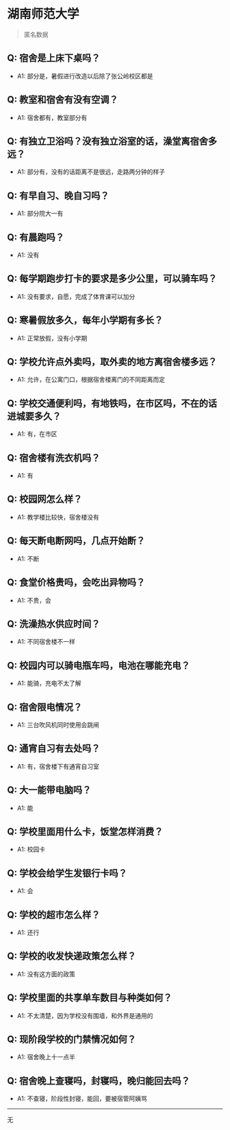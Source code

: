 # 湖南师范大学
> 匿名数据
## Q: 宿舍是上床下桌吗？
- A1: 部分是，暑假进行改造以后除了张公岭校区都是
## Q: 教室和宿舍有没有空调？
- A1: 宿舍都有，教室部分有
## Q: 有独立卫浴吗？没有独立浴室的话，澡堂离宿舍多远？
- A1: 部分有，没有的话距离不是很远，走路两分钟的样子
## Q: 有早自习、晚自习吗？
- A1: 部分院大一有
## Q: 有晨跑吗？
- A1: 没有
## Q: 每学期跑步打卡的要求是多少公里，可以骑车吗？
- A1: 没有要求，自愿，完成了体育课可以加分
## Q: 寒暑假放多久，每年小学期有多长？
- A1: 正常放假，没有小学期
## Q: 学校允许点外卖吗，取外卖的地方离宿舍楼多远？
- A1: 允许，在公寓门口，根据宿舍楼离门的不同距离而定
## Q: 学校交通便利吗，有地铁吗，在市区吗，不在的话进城要多久？
- A1: 有，在市区
## Q: 宿舍楼有洗衣机吗？
- A1: 有
## Q: 校园网怎么样？
- A1: 教学楼比较快，宿舍楼没有
## Q: 每天断电断网吗，几点开始断？
- A1: 不断
## Q: 食堂价格贵吗，会吃出异物吗？
- A1: 不贵，会
## Q: 洗澡热水供应时间？
- A1: 不同宿舍楼不一样
## Q: 校园内可以骑电瓶车吗，电池在哪能充电？
- A1: 能骑，充电不太了解
## Q: 宿舍限电情况？
- A1: 三台吹风机同时使用会跳闸
## Q: 通宵自习有去处吗？
- A1: 有，宿舍楼下有通宵自习室
## Q: 大一能带电脑吗？
- A1: 能
## Q: 学校里面用什么卡，饭堂怎样消费？
- A1: 校园卡
## Q: 学校会给学生发银行卡吗？
- A1: 会
## Q: 学校的超市怎么样？
- A1: 还行
## Q: 学校的收发快递政策怎么样？
- A1: 没有这方面的政策
## Q: 学校里面的共享单车数目与种类如何？
- A1: 不太清楚，因为学校没有围墙，和外界是通用的
## Q: 现阶段学校的门禁情况如何？
- A1: 宿舍晚上十一点半
## Q: 宿舍晚上查寝吗，封寝吗，晚归能回去吗？
- A1: 不查寝，阶段性封寝，能回，要被宿管阿姨骂
***
无